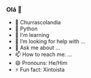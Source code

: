 ### Olá 👋

- 🔭 Churrascolandia
- 🌱 Python
- 👯 I'm learning 
- 🤔 I’m looking for help with ...
- 💬 Ask me about ...
- 📫 How to reach me: ...
- 😄 Pronouns: He/Him
- ⚡ Fun fact: Xintoista


